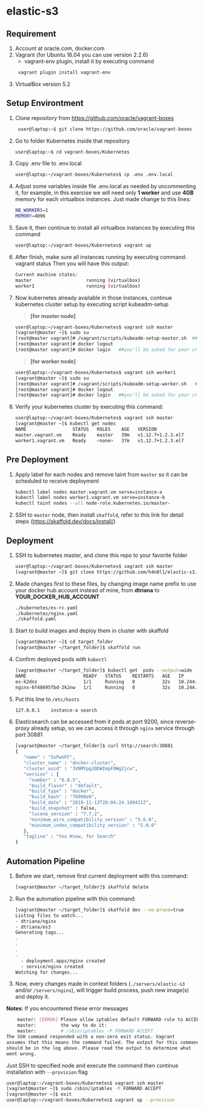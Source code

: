 
# elastic-s3
## Requirement
1. Account at oracle.com, docker.com
2. Vagrant (for Ubuntu 18.04 you can use version 2.2.6)
   - vagrant-env plugin, install it by executing command
    ```bash
     vagrant plugin install vagrant-env
     ```
3. VirtualBox version 5.2

## Setup Environtment
1. Clone repository from https://github.com/oracle/vagrant-boxes
    ```bash 
     user@laptop:~$ git clone https://github.com/oracle/vagrant-boxes
     ```
2. Go to folder Kubernetes inside that repository
    ```bash
    user@laptop:~$ cd vagrant-boxes/Kubernetes
    ```
4. Copy .env file to .env.local
   ```bash
   user@laptop:~/vagrant-boxes/Kubernetes$ cp .env .env.local
   ```
5. Adjust some variables inside file .env.local as needed by uncommenting it, for example, in this exercise we will need only **1 worker** and use **4GB** memory for each virtualbox instances. Just made change to this lines:
   ```bash
   NB_WORKERS=1
   MEMORY=4096
   ```
6. Save it, then continue to install all virtualbox instances by executing this command
    ```bash
    user@laptop:~/vagrant-boxes/Kubernetes$ vagrant up
    ```
7. After finish, make sure all instances running by executing command: vagrant status
   Then you will have this output:
   ```bash
   Current machine states:
   master                    running (virtualbox)
   worker1                   running (virtualbox)
   ```
8. Now kubernetes already available in those instances, continue kubernetes cluster setup by executing script kubeadm-setup
   > **[for master node]** 
   ```bash
   user@laptop:~/vagrant-boxes/Kubernetes$ vagrant ssh master
   [vagrant@master ~]$ sudo su
   [root@master vagrant]# /vagrant/scripts/kubeadm-setup-master.sh  ##you'll be asked for your credential at oracle.com
   [root@master vagrant]# docker logout
   [root@master vagrant]# docker login   ##you'll be asked for your credential at docker.com
   ```

   > **[for worker node]** 
   ```bash
   user@laptop:~/vagrant-boxes/Kubernetes$ vagrant ssh worker1
   [vagrant@master ~]$ sudo su
   [root@master vagrant]# /vagrant/scripts/kubeadm-setup-worker.sh   ##you'll be asked for your credential at oracle.com
   [root@master vagrant]# docker logout
   [root@master vagrant]# docker login   ##you'll be asked for your credential at docker.com
   ```

9. Verify your kubernetes cluster by executing this command:
   ```bash
   user@laptop:~/vagrant-boxes/Kubernetes$ vagrant ssh master
   [vagrant@master ~]$ kubectl get nodes
   NAME                 STATUS   ROLES    AGE   VERSION
   master.vagrant.vm    Ready    master   39m   v1.12.7+1.2.3.el7
   worker1.vagrant.vm   Ready    <none>   37m   v1.12.7+1.2.3.el7
   ```

## Pre Deployment
1. Apply label for each nodes and remove taint from `master` so it can be scheduled to receive deployment
   ```bash
   kubectl label nodes master.vagrant.vm serve=instance-a
   kubectl label nodes worker1.vagrant.vm serve=instance-b
   kubectl taint nodes --all node-role.kubernetes.io/master-
   ```
2. SSH to `master` node, then install `skaffold`, refer to this link for detail steps (https://skaffold.dev/docs/install/)

## Deployment
1. SSH to kubernetes master, and clone this repo to your favorite folder
   ```bash
   user@laptop:~/vagrant-boxes/Kubernetes$ vagrant ssh master
   [vagrant@master ~]$ git clone https://github.com/h4n0l1/elastic-s3.git target_folder
   ```
2. Made changes first to these files, by changing image name prefix to use your docker hub account instead of mine, from **dtriana** to **YOUR_DOCKER_HUB_ACCOUNT**
   ```html
   ./kubernetes/es-rc.yaml        
   ./kubernetes/nginx.yaml        
   ./skaffold.yaml  
   ```
2. Start to build images and deploy them in cluster with skaffold
   ```bash
   [vagrant@master ~]$ cd target_folder
   [vagrant@master ~/target_folder]$ skaffold run
   ```
3. Confirm deployed pods with `kubectl`
   ```bash
   [vagrant@master ~/target_folder]$ kubectl get  pods --output=wide
   NAME                     READY   STATUS    RESTARTS   AGE   IP            NODE                 NOMINATED NODE
   es-k2dnz                 1/1     Running   0          32s   10.244.1.47   worker1.vagrant.vm   <none>
   nginx-6f48695fbd-2k2nw   1/1     Running   0          32s   10.244.0.12   master.vagrant.vm    <none>
   ```
4. Put this line to `/etc/hosts`
   ```bash
   127.0.0.1	instance-a search
   ```
5. Elasticsearch can be accessed from it pods at port 9200, since reverse-proxy already setup, so we can access it through `nginx` service through port 30881
   ```bash
   [vagrant@master ~/target_folder]$ curl http://search:30881
   {
      "name" : "SxPwUFF",
      "cluster_name" : "docker-cluster",
      "cluster_uuid" : "3VNMYpg2QDWImpF0Wg2jcw",
      "version" : {
        "number" : "6.8.5",
        "build_flavor" : "default",
        "build_type" : "docker",
        "build_hash" : "78990e9",
        "build_date" : "2019-11-13T20:04:24.100411Z",
        "build_snapshot" : false,
        "lucene_version" : "7.7.2",
        "minimum_wire_compatibility_version" : "5.6.0",
        "minimum_index_compatibility_version" : "5.0.0"
      },
      "tagline" : "You Know, for Search"
   }
   ```

## Automation Pipeline
1. Before we start, remove first current deployment with this command:
   ```bash
   [vagrant@master ~/target_folder]$ skaffold delete
   ```
2. Run the automation pipeline with this command:
   ```bash
   [vagrant@master ~/target_folder]$ skaffold dev --no-prune=true
   Listing files to watch...
   - dtriana/nginx
   - dtriana/es3
   Generating tags...
   .
   .
   .
   .
     - deployment.apps/nginx created
     - service/nginx created
   Watching for changes...
   ```
3. Now, every changes made in context folders (`./servers/elastic-s3` and/or `/servers/nginx`), will trigger build process, push new image(s) and deploy it.



__Notes__: If you encountered these error messages
```bash
    master: [ERROR] Please allow iptables default FORWARD rule to ACCEPT
    master:         the way to do it:
    master:         # /sbin/iptables -P FORWARD ACCEPT
The SSH command responded with a non-zero exit status. Vagrant
assumes that this means the command failed. The output for this command
should be in the log above. Please read the output to determine what
went wrong.
```
Just SSH to specified node and execute the command then continue installation with `--provision` flag
```bash
user@laptop:~/vagrant-boxes/Kubernetes$ vagrant ssh master
[vagrant@master ~]$ sudo /sbin/iptables -P FORWARD ACCEPT
[vagrant@master ~]$ exit
user@laptop:~/vagrant-boxes/Kubernetes$ vagrant up --provision
```
